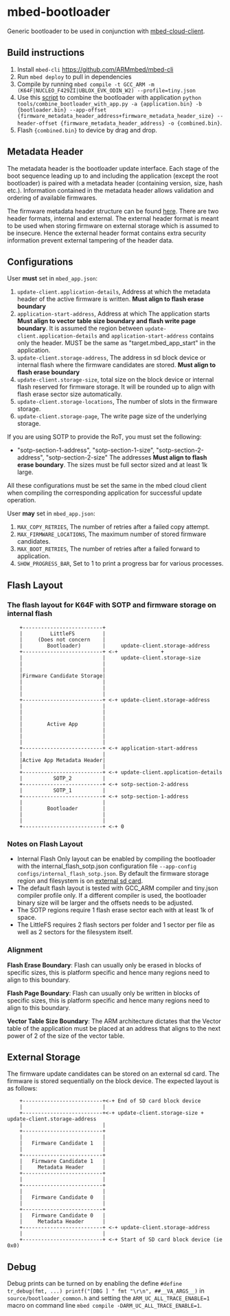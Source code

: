 # mbed-bootloader

Generic bootloader to be used in conjunction with [mbed-cloud-client](https://github.com/ARMmbed/mbed-cloud-client).

## Build instructions

1. Install `mbed-cli` https://github.com/ARMmbed/mbed-cli
1. Run `mbed deploy` to pull in dependencies
1. Compile by running `mbed compile -t GCC_ARM -m (K64F|NUCLEO_F429ZI|UBLOX_EVK_ODIN_W2) --profile=tiny.json`
1. Use this [script](https://github.com/ARMmbed/mbed-cloud-client-example/blob/master/tools/combine_bootloader_with_app.py) to combine the bootloader with application `python tools/combine_bootloader_with_app.py -a {application.bin} -b {bootloader.bin} --app-offset {firmware_metadata_header_address+firmware_metadata_header_size} --header-offset {firmware_metadata_header_address} -o {combined.bin}`.
1. Flash `{combined.bin}` to device by drag and drop.

## Metadata Header

The metadata header is the bootloader update interface. Each stage of the boot sequence leading up to and including the application (except the root bootloader) is paired with a metadata header (containing version, size, hash etc.). Information contained in the metadata header allows validation and ordering of available firmwares.

The firmware metadata header structure can be found [here](https://github.com/ARMmbed/mbed-cloud-client/blob/master/update-client-hub/modules/common/update-client-common/arm_uc_metadata_header_v2.h). There are two header formats, internal and external. The external header format is meant to be used when storing firmware on external storage which is assumed to be insecure. Hence the external header format contains extra security information prevent external tampering of the header data.

## Configurations

User **must** set in `mbed_app.json`:
1. `update-client.application-details`, Address at which the metadata header of the active firmware is written. **Must align to flash erase boundary**
1. `application-start-address`, Address at which The application starts **Must align to vector table size boundary and flash write page boundary**. It is assumed the region between `update-client.application-details` and `application-start-address` contains only the header. MUST be the same as "target.mbed_app_start" in the application.
1. `update-client.storage-address`, The address in sd block device or internal flash where the firmware candidates are stored. **Must align to flash erase boundary**
1. `update-client.storage-size`, total size on the block device or internal flash reserved for firmware storage. It will be rounded up to align with flash erase sector size automatically.
1. `update-client.storage-locations`, The number of slots in the firmware storage.
1. `update-client.storage-page`, The write page size of the underlying storage.

If you are using SOTP to provide the RoT, you must set the following:
- "sotp-section-1-address", "sotp-section-1-size", "sotp-section-2-address", "sotp-section-2-size"
The addresses **Must align to flash erase boundary**. The sizes must be full sector sized and at least 1k large.

All these configurations must be set the same in the mbed cloud client when compiling the corresponding application for successful update operation.

User **may** set in `mbed_app.json`:
1. `MAX_COPY_RETRIES`, The number of retries after a failed copy attempt.
1. `MAX_FIRMWARE_LOCATIONS`, The maximum number of stored firmware candidates.
1. `MAX_BOOT_RETRIES`, The number of retries after a failed forward to application.
1. `SHOW_PROGRESS_BAR`, Set to 1 to print a progress bar for various processes.

## Flash Layout
### The flash layout for K64F with SOTP and firmware storage on internal flash
```
    +--------------------------+
    |         LittleFS         |
    |     (Does not concern    |
    |        Bootloader)       |     update-client.storage-address
    +--------------------------+ <-+              +
    |                          |     update-client.storage-size
    |                          |
    |                          |
    |Firmware Candidate Storage|
    |                          |
    |                          |
    |                          |
    +--------------------------+ <-+ update-client.storage-address
    |                          |
    |                          |
    |                          |
    |        Active App        |
    |                          |
    |                          |
    |                          |
    +--------------------------+ <-+ application-start-address
    |                          |
    |Active App Metadata Header|
    |                          |
    +--------------------------+ <-+ update-client.application-details
    |          SOTP_2          |
    +--------------------------+ <-+ sotp-section-2-address
    |          SOTP_1          |
    +--------------------------+ <-+ sotp-section-1-address
    |                          |
    |        Bootloader        |
    |                          |
    |                          |
    +--------------------------+ <-+ 0
```

### Notes on Flash Layout
- Internal Flash Only layout can be enabled by compiling the bootloader with the internal_flash_sotp.json configuration file `--app-config configs/internal_flash_sotp.json`. By default the firmware storage region and filesystem is on [external sd card](#external-storage).
- The default flash layout is tested with GCC_ARM compiler and tiny.json compiler profile only. If a different compiler is used, the bootloader binary size will be larger and the offsets needs to be adjusted.
- The SOTP regions require 1 flash erase sector each with at least 1k of space.
- The LittleFS requires 2 flash sectors per folder and 1 sector per file as well as 2 sectors for the filesystem itself.

### Alignment
**Flash Erase Boundary**: Flash can usually only be erased in blocks of specific sizes, this is platform specific and hence many regions need to align to this boundary.

**Flash Page Boundary**: Flash can usually only be written in blocks of specific sizes, this is platform specific and hence many regions need to align to this boundary.

**Vector Table Size Boundary**: The ARM architecture dictates that the Vector table of the application must be placed at an address that aligns to the next power of 2 of the size of the vector table.

## External Storage

The firmware update candidates can be stored on an external sd card. The firmware is stored sequentially on the block device. The expected layout is as follows:
```
    +--------------------------+<-+ End of SD card block device
    |                          |
    +--------------------------+<-+ update-client.storage-size + update-client.storage-address
    |                          |
    +--------------------------+
    |                          |
    |   Firmware Candidate 1   |
    |                          |
    +--------------------------+
    |   Firmware Candidate 1   |
    |     Metadata Header      |
    +--------------------------+
    |                          |
    +--------------------------+
    |                          |
    |   Firmware Candidate 0   |
    |                          |
    +--------------------------+
    |   Firmware Candidate 0   |
    |     Metadata Header      |
    +--------------------------+ <-+ update-client.storage-address
    |                          |
    +--------------------------+ <-+ Start of SD card block device (ie 0x0)
```

## Debug

Debug prints can be turned on by enabling the define `#define tr_debug(fmt, ...) printf("[DBG ] " fmt "\r\n", ##__VA_ARGS__)` in `source/bootloader_common.h` and setting the `ARM_UC_ALL_TRACE_ENABLE=1` macro on command line `mbed compile -DARM_UC_ALL_TRACE_ENABLE=1`.
